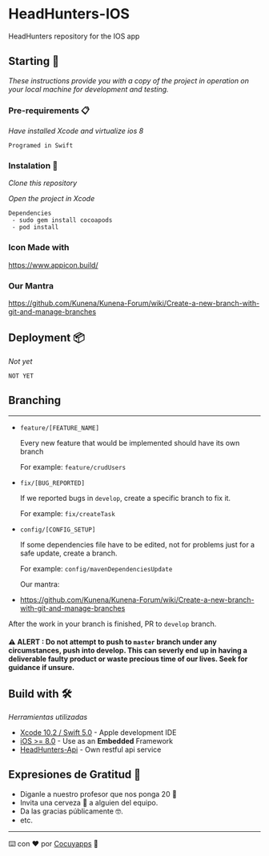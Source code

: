# HeadHunters-IOS
HeadHunters repository for the IOS app
## Starting 🚀

_These instructions provide you with a copy of the project in operation on your local machine for development and testing._



### Pre-requirements 📋

_Have installed Xcode and virtualize ios 8_

```
Programed in Swift
```

### Instalation 🔧

_Clone this repository_

_Open the project in Xcode_

```
Dependencies 
 - sudo gem install cocoapods
 - pod install
```
### Icon Made with
https://www.appicon.build/

### Our Mantra
https://github.com/Kunena/Kunena-Forum/wiki/Create-a-new-branch-with-git-and-manage-branches

## Deployment 📦

_Not yet_
```
NOT YET
```
## Branching
---
- `feature/[FEATURE_NAME]`

  Every new feature that would be implemented should have its own branch
  
  For example: `feature/crudUsers`

- `fix/[BUG_REPORTED]`

  If we reported bugs in `develop`, create a specific branch to fix it.
  
  For example: `fix/createTask`

- `config/[CONFIG_SETUP]`

  If some dependencies file have to be edited, not for problems just for a safe update, create a branch.
  
  For example: `config/mavenDependenciesUpdate`
  
  Our mantra: 
- https://github.com/Kunena/Kunena-Forum/wiki/Create-a-new-branch-with-git-and-manage-branches

After the work in your branch is finished, PR to `develop` branch.
#### :warning: ALERT : Do not attempt to push to `master` branch under any circumstances, push into develop. This can severly end up in having a deliverable faulty product or waste precious time of our lives. Seek for guidance if unsure.
## Build with 🛠️

_Herramientas utilizadas_

* [Xcode 10.2 / Swift 5.0](https://developer.apple.com/xcode) - Apple development IDE
* [iOS >= 8.0](https://www.apple.com/la/ios/ios-12/) - Use as an **Embedded** Framework
* [HeadHunters-Api](https://github.com/cocuyapps/HeadHuntrers-api) - Own restful api service 

## Expresiones de Gratitud 🎁

* Diganle a nuestro profesor que nos ponga 20 📢
* Invita una cerveza 🍺 a alguien del equipo. 
* Da las gracias públicamente 🤓.
* etc.



---
⌨️ con ❤️ por [Cocuyapps](https://github.com/cocuyapps) :hamster:
